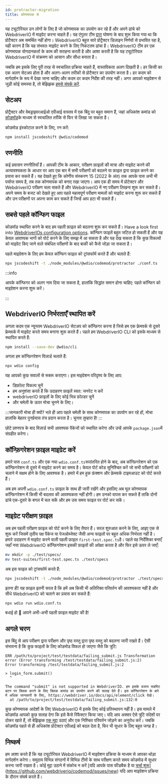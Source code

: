 ```yaml
---
id: protractor-migration
title: कोणमापक से
---
```


यह ट्यूटोरियल उन लोगों के लिए है जो कोणमापक का उपयोग कर रहे हैं और अपने ढांचे को WebdriverIO में माइग्रेट करना चाहते हैं। यह एंगुलर टीम [द्वारा](https://github.com/angular/protractor/issues/5502) घोषणा के बाद शुरू किया गया था कि प्रोटैक्टर अब समर्थित नहीं होगा। WebdriverIO बहुत सारे प्रोट्रैक्टर डिज़ाइन निर्णयों से प्रभावित रहा है, यही कारण है कि यह संभवतः माइग्रेट करने के लिए निकटतम ढांचा है। WebdriverIO टीम हर एक कोणमापक योगदानकर्ता के काम की सराहना करती है और आशा करती है कि यह ट्यूटोरियल WebdriverIO में संक्रमण को आसान और सीधा बनाता है।

जबकि हम इसके लिए पूरी तरह से स्वचालित प्रक्रिया चाहते हैं, वास्तविकता अलग दिखती है। हर किसी का एक अलग सेटअप होता है और अलग-अलग तरीकों से प्रोटैक्टर का उपयोग करता है। हर कदम को मार्गदर्शन के रूप में देखा जाना चाहिए और कदम दर कदम निर्देश की तरह नहीं। अगर आपको माइग्रेशन से जुड़ी कोई समस्या है, तो बेझिझक [हमसे संपर्क करें](https://github.com/webdriverio/codemod/discussions/new).

## सेटअप

प्रोट्रैक्टर और वेबड्राइवरआईओ एपीआई वास्तव में एक बिंदु पर बहुत समान हैं, जहां अधिकांश कमांड को [कोडमॉड](https://github.com/webdriverio/codemod)के माध्यम से स्वचालित तरीके से फिर से लिखा जा सकता है।

कोडमोड इंस्कोटाल करने के लिए, रन करें:

```sh
npm install jscodeshift @wdio/codemod
```

## रणनीति

कई प्रवासन रणनीतियाँ हैं। आपकी टीम के आकार, परीक्षण फ़ाइलों की मात्रा और माइग्रेट करने की अत्यावश्यकता के आधार पर आप एक बार में सभी परीक्षणों को बदलने या फ़ाइल द्वारा फ़ाइल करने का प्रयास कर सकते हैं। यह देखते हुए कि कोणीय संस्करण 15 (2022 के अंत) तक आपके पास अभी भी पर्याप्त समय है, तब तक कोणमापक को बनाए रखा जाएगा। आप एक ही समय में प्रोटेक्टर और WebdriverIO परीक्षण चला सकते हैं और WebdriverIO में नए परीक्षण लिखना शुरू कर सकते हैं। अपने समय के बजट को देखते हुए आप पहले महत्वपूर्ण परीक्षण मामलों को माइग्रेट करना शुरू कर सकते हैं और उन परीक्षणों पर अपना काम कर सकते हैं जिन्हें आप हटा भी सकते हैं।

## सबसे पहले कॉन्फिग फाइल

कोडमॉड स्थापित करने के बाद हम पहली फ़ाइल को बदलना शुरू कर सकते हैं। Have a look first into [WebdriverIOs configuration options](configuration). कॉन्फिग फाइलें बहुत जटिल हो सकती हैं और यह केवल आवश्यक भागों को पोर्ट करने के लिए समझ में आ सकता है और यह देख सकता है कि कुछ विकल्पों को माइग्रेट किए जाने वाले संबंधित परीक्षणों के बाद बाकी को कैसे जोड़ा जा सकता है।

पहले माइग्रेशन के लिए हम केवल कॉन्फिग फाइल को ट्रांसफॉर्म करते हैं और चलाते हैं:

```sh
npx jscodeshift -t ./node_modules/@wdio/codemod/protractor ./conf.ts
```

:::info

 आपके कॉन्फिगर को अलग नाम दिया जा सकता है, हालांकि सिद्धांत समान होना चाहिए: पहले कॉन्फिग को माइग्रेशन करना शुरू करें।

:::

## WebdriverIO निर्भरताएँ स्थापित करें

अगला कदम एक न्यूनतम WebdriverIO सेटअप को कॉन्फ़िगर करना है जिसे हम एक फ्रेमवर्क से दूसरे फ्रेमवर्क में माइग्रेट करते समय बनाना शुरू करते हैं। पहले हम WebdriverIO CLI को इसके माध्यम से स्थापित करते हैं:

```sh
npm install --save-dev @wdio/cli
```

अगला हम कॉन्फ़िगरेशन विज़ार्ड चलाते हैं:

```sh
npx wdio config
```

यह आपको कुछ सवालों से रूबरू कराएगा। इस माइग्रेशन परिदृश्य के लिए आप:
- डिफ़ॉल्ट विकल्प चुनें
- हम अनुशंसा करते हैं कि उदाहरण फ़ाइलें स्वत: जनरेट न करें
- webdriverIO फ़ाइलों के लिए कोई भिन्न फ़ोल्डर चुनें
- और चमेली के ऊपर मोचा चुनने के लिए।

:::जानकारी मोचा ही क्यों?
भले ही आप पहले चमेली के साथ कोणमापक का उपयोग कर रहे हों, मोचा हालांकि बेहतर पुनर्प्रयास तंत्र प्रदान करता है। चुनाव तुम्हारा है!
:::

छोटे प्रश्नपत्र के बाद विज़ार्ड सभी आवश्यक पैकेजों को स्थापित करेगा और उन्हें आपके `package.json`में संग्रहीत करेगा।

## कॉन्फ़िगरेशन फ़ाइल माइग्रेट करें

हमारे पास `conf.ts` और एक नया `wdio.conf.ts`रूपांतरित होने के बाद, अब कॉन्फ़िगरेशन को एक कॉन्फ़िगरेशन से दूसरे में माइग्रेट करने का समय है। केवल पोर्ट कोड सुनिश्चित करें जो सभी परीक्षणों को चलाने में सक्षम होने के लिए आवश्यक है। हमारे में हम हुक फ़ंक्शन और फ्रेमवर्क टाइमआउट को पोर्ट करते हैं।

अब हम अपनी `wdio.conf.ts` फ़ाइल के साथ ही जारी रखेंगे और इसलिए अब मूल कोणमापक कॉन्फ़िगरेशन में किसी भी बदलाव की आवश्यकता नहीं होगी। हम उनको वापस कर सकते हैं ताकि दोनों ढांचे एक-दूसरे के बगल में चल सकें और हम उस समय फाइल पर पोर्ट कर सकें।

## माइग्रेट परीक्षण फ़ाइल

अब हम पहली परीक्षण फ़ाइल को पोर्ट करने के लिए तैयार हैं। सरल शुरुआत करने के लिए, आइए एक से शुरू करें जिसमें तृतीय पक्ष पैकेज या पेजऑब्जेक्ट जैसी अन्य फाइलों पर बहुत अधिक निर्भरता नहीं है। हमारे उदाहरण में माइग्रेट करने वाली पहली फ़ाइल `first-test.spec.ts`है। पहले वह निर्देशिका बनाएँ जहाँ नया WebdriverIO कॉन्फ़िगरेशन इसकी फ़ाइलों की अपेक्षा करता है और फिर इसे ऊपर ले जाएँ:

```sh
mv mkdir -p ./test/specs/
mv test-suites/first-test.spec.ts ./test/specs
```

अब इस फाइल को ट्रांसफॉर्म करते हैं:

```sh
npx jscodeshift -t ./node_modules/@wdio/codemod/protractor ./test/specs/first-test.spec.ts
```

इतना ही! यह फ़ाइल इतनी सरल है कि हमें अब किसी भी अतिरिक्त परिवर्तन की आवश्यकता नहीं है और सीधे WebdriverIO को चलाने का प्रयास कर सकते हैं:

```sh
npx wdio run wdio.conf.ts
```

बधाई हो 🥳 आपने अभी-अभी पहली फ़ाइल माइग्रेट की है!

## अगले चरण

इस बिंदु से आप परीक्षण द्वारा परीक्षण और पृष्ठ वस्तु द्वारा पृष्ठ वस्तु को बदलना जारी रखते हैं। ऐसी संभावना है कि कुछ फाइलों के लिए कोडमोड विफल हो जाएगा जैसे कि त्रुटि:

```
ERR /path/to/project/test/testdata/failing_submit.js Transformation error (Error transforming /test/testdata/failing_submit.js:2)
Error transforming /test/testdata/failing_submit.js:2

> login_form.submit()
  ^

The command "submit" is not supported in WebdriverIO. हम इसके बजाय सबमिट बटन पर क्लिक करने के लिए क्लिक कमांड का उपयोग करने की सलाह देते हैं। इस कॉन्फ़िगरेशन के बारे में अधिक जानकारी के लिए, https://webdriver.io/docs/api/element/click देखें।
  at /path/to/project/test/testdata/failing_submit.js:132:0
```

कुछ कोणमापक आदेशों के लिए WebdriverIO में इसके लिए कोई प्रतिस्थापन नहीं है। इस मामले में कोडमॉड आपको कुछ सलाह देगा कि इसे कैसे रिफैक्टर किया जाए। यदि आप अक्सर ऐसे त्रुटि संदेशों पर ठोकर खाते हैं, तो बेझिझक [एक मुद्दा](https://github.com/webdriverio/codemod/issues/new) उठाएं और एक निश्चित परिवर्तन जोड़ने का अनुरोध करें। जबकि कोडमॉड पहले से ही अधिकांश प्रोटेक्टर एपीआई को बदल देता है, फिर भी सुधार के लिए बहुत जगह है।

## निष्कर्ष

हम आशा करते हैं कि यह ट्यूटोरियल WebdriverIO में माइग्रेशन प्रक्रिया के माध्यम से आपका थोड़ा मार्गदर्शन करेगा। समुदाय विभिन्न संगठनों में विभिन्न टीमों के साथ परीक्षण करते समय कोडमोड में सुधार करना जारी रखता है। कोई मुद्दा उठाने में संकोच न करें [यदि आपके पास फीडबैक है या [चर्चा शुरू](https://github.com/webdriverio/codemod/discussions/new)](https://github.com/webdriverio/codemod/issues/new) यदि आप माइग्रेशन प्रक्रिया के दौरान संघर्ष करते हैं।
